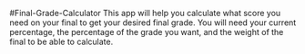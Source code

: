 #Final-Grade-Calculator
This app will help you calculate what score you need on your final to get your desired final grade. You will need your current percentage, the percentage of the grade you want, and the weight of the final to be able to calculate.
